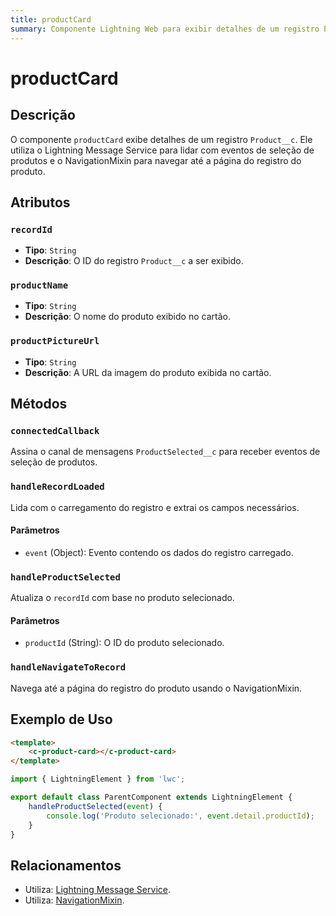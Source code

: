 ```yaml
---
title: productCard
summary: Componente Lightning Web para exibir detalhes de um registro Product__c.
---
```


# productCard

## Descrição
O componente `productCard` exibe detalhes de um registro `Product__c`. Ele utiliza o Lightning Message Service para lidar com eventos de seleção de produtos e o NavigationMixin para navegar até a página do registro do produto.

## Atributos

### `recordId`
- **Tipo**: `String`
- **Descrição**: O ID do registro `Product__c` a ser exibido.

### `productName`
- **Tipo**: `String`
- **Descrição**: O nome do produto exibido no cartão.

### `productPictureUrl`
- **Tipo**: `String`
- **Descrição**: A URL da imagem do produto exibida no cartão.

## Métodos

### `connectedCallback`
Assina o canal de mensagens `ProductSelected__c` para receber eventos de seleção de produtos.

### `handleRecordLoaded`
Lida com o carregamento do registro e extrai os campos necessários.

#### Parâmetros
- `event` (Object): Evento contendo os dados do registro carregado.

### `handleProductSelected`
Atualiza o `recordId` com base no produto selecionado.

#### Parâmetros
- `productId` (String): O ID do produto selecionado.

### `handleNavigateToRecord`
Navega até a página do registro do produto usando o NavigationMixin.

## Exemplo de Uso
```html
<template>
    <c-product-card></c-product-card>
</template>
```

```javascript
import { LightningElement } from 'lwc';

export default class ParentComponent extends LightningElement {
    handleProductSelected(event) {
        console.log('Produto selecionado:', event.detail.productId);
    }
}
```

## Relacionamentos

- Utiliza: [Lightning Message Service](https://developer.salesforce.com/docs/component-library/documentation/en/lwc/lwc.use_message_channel).
- Utiliza: [NavigationMixin](https://developer.salesforce.com/docs/component-library/documentation/en/lwc/lwc.use_navigate).